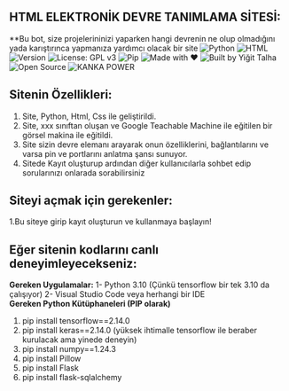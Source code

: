 ## HTML ELEKTRONİK DEVRE TANIMLAMA SİTESİ:

**Bu bot, size projelerininizi yaparken hangi devrenin ne olup olmadığını yada karıştırınca yapmanıza yardımcı olacak bir site
![Python](https://img.shields.io/badge/Python-3.10-blue?logo=python)
![HTML](https://img.shields.io/badge/HTML5-e34c26?logo=html5&logoColor=white)
![Version](https://img.shields.io/badge/Version-1.0.0-blue)
![License: GPL v3](https://img.shields.io/badge/License-GPLv3-blue.svg)
![Pip](https://img.shields.io/badge/pip-ready-blue?logo=pypi)
![Made with ❤️](https://img.shields.io/badge/Made%20with-%E2%9D%A4-red)
![Built by Yiğit Talha](https://img.shields.io/badge/Built%20by-Yiğit%20Talha-blueviolet)
![Open Source](https://img.shields.io/badge/Open%20Source-Yes-brightgreen)
![KANKA POWER](https://img.shields.io/badge/KANKA--POWER-🔥🔥🔥-orange)

## Sitenin Özellikleri:
1. Site, Python, Html, Css ile geliştirildi.
2. Site, xxx sınıftan oluşan ve Google Teachable Machine ile eğitilen bir görsel makina ile eğitildi.
3. Site sizin devre elemanı arayarak onun özelliklerini, bağlantılarını ve varsa pin ve portlarını anlatma şansı sunuyor.
4. Sitede Kayıt oluşturup ardından diğer kullanıcılarla sohbet edip sorularınızı onlarada sorabilirsiniz

## Siteyi açmak için gerekenler:
1.Bu siteye girip kayıt oluşturun ve kullanmaya başlayın!

## Eğer sitenin kodlarını canlı deneyimleyecekseniz:
**Gereken Uygulamalar:**
1- Python 3.10 (Çünkü tensorflow bir tek 3.10 da çalışıyor)
2- Visual Studio Code veya herhangi bir IDE  
**Gereken Python Kütüphaneleri (PIP olarak)**
1. pip install tensorflow==2.14.0
2. pip install keras==2.14.0 (yüksek ihtimalle tensorflow ile beraber kurulacak ama yinede deneyin)
3. pip install numpy==1.24.3
4. pip install Pillow
5. pip install Flask
6. pip install flask-sqlalchemy


